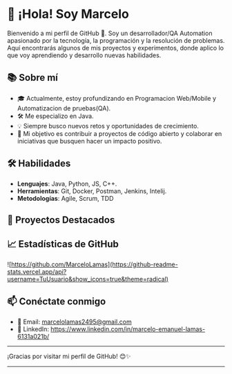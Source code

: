 # 👋 ¡Hola! Soy Marcelo 

Bienvenido a mi perfil de GitHub 🚀. Soy un desarrollador/QA Automation apasionado por la tecnología, la programación y la resolución de problemas. Aquí encontrarás algunos de mis proyectos y experimentos, donde aplico lo que voy aprendiendo y desarrollo nuevas habilidades.

## 📚 Sobre mí

- 🎓 Actualmente, estoy profundizando en Programacion Web/Mobile y Automatizacion de pruebas(QA).
- 🛠️ Me especializo en Java.
- 💡 Siempre busco nuevos retos y oportunidades de crecimiento.
- 🎯 Mi objetivo es contribuir a proyectos de código abierto y colaborar en iniciativas que busquen hacer un impacto positivo.

## 🛠️ Habilidades

- **Lenguajes**: Java, Python, JS, C++.
- **Herramientas**: Git, Docker, Postman, Jenkins, Intelij.
- **Metodologías**: Agile, Scrum, TDD

## 🚀 Proyectos Destacados

## 📈 Estadísticas de GitHub

![https://github.com/MarceloLamas](https://github-readme-stats.vercel.app/api?username=TuUsuario&show_icons=true&theme=radical)

## 📫 Conéctate conmigo

- 📧 Email: marcelolamas2495@gmail.com
- 💼 LinkedIn: https://www.linkedin.com/in/marcelo-emanuel-lamas-6131a021b/

---

¡Gracias por visitar mi perfil de GitHub! 😊✨

---
